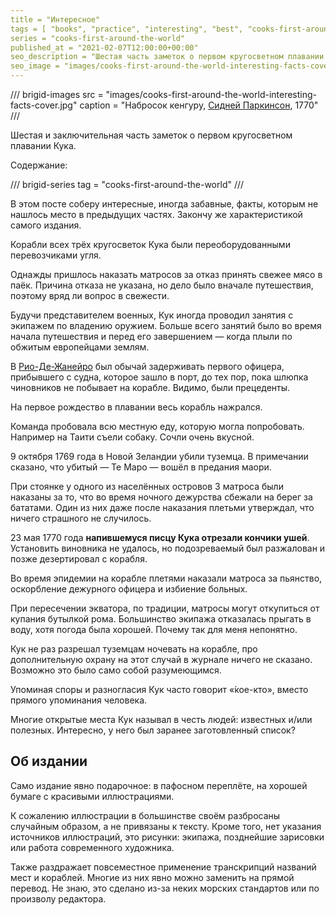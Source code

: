 ```yaml
---
title = "Интересное"
tags = [ "books", "practice", "interesting", "best", "cooks-first-around-the-world"]
series = "cooks-first-around-the-world"
published_at = "2021-02-07T12:00:00+00:00"
seo_description = "Шестая часть заметок о первом кругосветном плавании Кука — интересное."
seo_image = "images/cooks-first-around-the-world-interesting-facts-cover.jpg"
---
```


/// brigid-images
src = "images/cooks-first-around-the-world-interesting-facts-cover.jpg"
caption = "Набросок кенгуру, [Сидней Паркинсон](https://en.wikipedia.org/wiki/Sydney_Parkinson), 1770"
///

Шестая и заключительная часть заметок о первом кругосветном плавании Кука.

Содержание:

/// brigid-series
tag = "cooks-first-around-the-world"
///

В этом посте соберу интересные, иногда забавные, факты, которым не нашлось место в предыдущих частях. Закончу же характеристикой самого издания.

<!-- more -->

Корабли всех трёх кругосветок Кука были переоборудованными перевозчиками угля.

Однажды пришлось наказать матросов за отказ принять свежее мясо в паёк. Причина отказа не указана, но дело было вначале путешествия, поэтому вряд ли вопрос в свежести.

Будучи представителем военных, Кук иногда проводил занятия с экипажем по владению оружием. Больше всего занятий было во время начала путешествия и перед его завершением — когда плыли по обжитым европейцами землям.

В [Рио-Де-Жанейро](https://ru.wikipedia.org/wiki/%D0%A0%D0%B8%D0%BE-%D0%B4%D0%B5-%D0%96%D0%B0%D0%BD%D0%B5%D0%B9%D1%80%D0%BE) был обычай задерживать первого офицера, прибывшего с судна, которое зашло в порт, до тех пор, пока шлюпка чиновников не побывает на корабле. Видимо, были прецеденты.

На первое рождество в плавании весь корабль нажрался.

Команда пробовала всю местную еду, которую могла попробовать. Например на Таити съели собаку. Сочли очень вкусной.

9 октября 1769 года в Новой Зеландии убили туземца. В примечании сказано, что убитый — Те Маро — вошёл в предания маори.

При стоянке у одного из населённых островов 3 матроса были наказаны за то, что во время ночного дежурства сбежали на берег за бататами. Один из них даже после наказания плетьми утверждал, что ничего страшного не случилось.

23 мая 1770 года **напившемуся писцу Кука отрезали кончики ушей**. Установить виновника не удалось, но подозреваемый был разжалован и позже дезертировал с корабля.

Во время эпидемии на корабле плетями наказали матроса за пьянство, оскорбление дежурного офицера и избиение больных.

При пересечении экватора, по традиции, матросы могут откупиться от купания бутылкой рома. Большинство экипажа отказалась прыгать в воду, хотя погода была хорошей. Почему так для меня непонятно.

Кук не раз разрешал туземцам ночевать на корабле, про дополнительную охрану на этот случай в журнале ничего не сказано. Возможно это было само собой разумеющимся.

Упоминая споры и разногласия Кук часто говорит «́кое-кто», вместо прямого упоминания человека.

Многие открытые места Кук называл в честь людей: известных и/или полезных. Интересно, у него был заранее заготовленный список?

## Об издании

Само издание явно подарочное: в пафосном переплёте, на хорошей бумаге с красивыми иллюстрациями.

К сожалению иллюстрации в большинстве своём разбросаны случайным образом, а не привязаны к тексту. Кроме того, нет указания источников иллюстраций, это рисунки: экипажа, позднейшие зарисовки или работа современного художника.

Также раздражает повсеместное применение транскрипций названий мест и кораблей. Многие из них явно можно заменить на прямой перевод. Не знаю, это сделано из-за неких морских стандартов или по произволу редактора.
